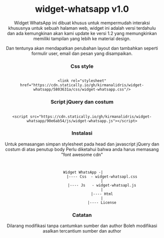 <center>

# widget-whatsapp v1.0

Widget WhatsApp ini dibuat khusus untuk mempermudah interaksi khususnya untuk sebuah halaman web, widget ini adalah versi terdahulu dan ada kemungkinan akan kami update ke versi 1.2 yang memungkinkan memiliki tampilan yang lebih ke material design.

Dan tentunya akan mendapatkan perubahan layout dan tambahkan seperti formulir user, email dan pesan yang disampaikan.

### Css style
<pre><code>
&lt;link rel=&quot;stylesheet&quot; href=&quot;https://cdn.statically.io/gh/kirmanalidris/widget-whatsapp/5803631a/css/widget-whatsapp.css&quot;/&gt;
</code></pre>
### Script jQuery dan costum
<pre><code>
&lt;script src=&quot;https://cdn.statically.io/gh/kirmanalidris/widget-whatsapp/90e6ab54/js/widget-whatsapp.js&quot;&gt;&lt;/script&gt;
</code></pre>
### Instalasi
Untuk pemasangan simpan stylesheet pada head dan javascript jQuery dan costum di atas penutup body
Perlu diketahui bahwa anda harus memasang "font awesome cdn"

<pre><code>

 Widget WhatsApp -|
                  |---- Css  - widget-whatsapl.css
                  |
                  |---- Js   - widget-whatsapl.js
                  |
                  |---- Html
                  |
                  |---- License
</code></pre>


### Catatan
Dilarang modifikasi tanpa cantumkan sumber dan author
Boleh modifikasi asalkan tercantium sumber dan author


</center>
